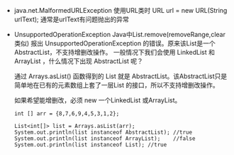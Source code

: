 * java.net.MalformedURLException 使用URL类时 URL url = new URL(String urlText); 通常是urlText有问题抛出的异常
* UnsupportedOperationException Java中List.remove(removeRange,clear类似) 报出 UnsupportedOperationException 的错误。原来该List是一个AbstractList，不支持增删改操作。
  一般情况下我们会使用 LinkedList 和 ArrayList ，什么情况下出现 AbstractList 呢？
  
  通过 Arrays.asList() 函数得到的 List 就是 AbstractList。该AbstractList只是简单地在已有的元素数组上套了一层List 的接口，所以不支持增删改操作。
  
  如果希望能增删改，必须 new 一个LinkedList 或ArrayList。
  ```
  int [] arr = {8,7,6,9,4,5,3,1,2};
  
  List<int[]> list = Arrays.asList(arr);
  System.out.println(list instanceof AbstractList); //true
  System.out.println(list instanceof ArrayList);    //false
  System.out.println(list instanceof List); //true
  ```